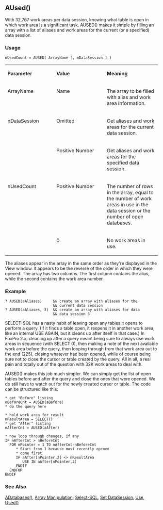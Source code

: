 ## AUsed()

With 32,767 work areas per data session, knowing what table is open in which work area is a significant task. AUSED() makes it simple by filling an array with a list of aliases and work areas for the current (or a specified) data session. 

### Usage

```foxpro
nUsedCount = AUSED( ArrayName [, nDataSession ] )
```
<table>
<tr>
  <td width="32%" valign="top">
  <p><b>Parameter</b></p>
  </td>
  <td width=23% valign=top>
  <p><b>Value</b></p>
  </td>
  <td width=45% valign=top>
  <p><b>Meaning</b></p>
  </td>
 </tr>
<tr>
  <td width="32%" valign="top">
  <p>ArrayName</p>
  </td>
  <td width=23% valign=top>
  <p>Name</p>
  </td>
  <td width=45% valign=top>
  <p>The array to be filled with alias and work area information.</p>
  </td>
 </tr>
<tr>
  <td width=32% rowspan=2 valign=top>
  <p>nDataSession</p>
  </td>
  <td width=23% valign=top>
  <p>Omitted</p>
  </td>
  <td width=45% valign=top>
  <p>Get aliases and work areas for the current data session.</p>
  </td>
 </tr>
<tr>
  <td width=33% valign=top>
  <p>Positive Number</p>
  </td>
  <td width=67% valign=top>
  <p>Get aliases and work areas for the specified data session.</p>
  </td>
 </tr>
<tr>
  <td width=32% rowspan=2 valign=top>
  <p>nUsedCount</p>
  </td>
  <td width=23% valign=top>
  <p>Positive Number</p>
  </td>
  <td width=45% valign=top>
  <p>The number of rows in the array, equal to the number of work areas in use in the data session or the number of open databases.</p>
  </td>
 </tr>
<tr>
  <td width=33% valign=top>
  <p>0</p>
  </td>
  <td width=67% valign=top>
  <p>No work areas in use.</p>
  </td>
 </tr>
</table>

The aliases appear in the array in the same order as they're displayed in the View window. It appears to be the reverse of the order in which they were opened. The array has two columns. The first column contains the alias, while the second contains the work area number.

### Example

```foxpro
? AUSED(aAliases)     && create an array with aliases for the
                      && current data session
? AUSED(aAliases, 3)  && create an array with aliases for data
                      && data session 3
```

SELECT-SQL has a nasty habit of leaving open any tables it opens to perform a query. (If it finds a table open, it reopens it in another work area, like an internal USE AGAIN, but it cleans up after itself in that case.) In FoxPro 2.x, cleaning up after a query meant being sure to always use work areas in sequence (with SELECT 0), then making a note of the next available work area before the query, then looping through from that work area out to the end (225), closing whatever had been opened, while of course being sure not to close the cursor or table created by the query. All in all, a real pain and totally out of the question with 32K work areas to deal with.

AUSED() makes this job much simpler. We can simply get the list of open tables before and after the query and close the ones that were opened. We do still have to watch out for the newly created cursor or table. The code can be structured like this:

```foxpro
* get "Before" listing
nBeforeCnt = AUSED(aBefore)
* do the query here
 
* hold work area for result
nResultArea = SELECT()
* get "After" listing
nAfterCnt = AUSED(aAfter)
 
* now loop through changes, if any
IF nAfterCnt > nBeforeCnt
  FOR nPointer = 1 TO nAfterCnt-nBeforeCnt
     * Start from 1 because most recently opened
     * come first
     IF aAfter[nPointer,2] <> nResultArea
        USE IN aAfter[nPointer,2]
     ENDIF
  ENDFOR
ENDIF
```
### See Also

[ADatabases()](s4g666.md), [Array Manipulation](s4g282.md), [Select-SQL](s4g088.md), [Set DataSession](s4g392.md), [Use](s4g424.md), [Used()](s4g057.md)